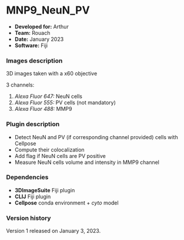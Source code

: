 # MNP9_NeuN_PV

* **Developed for:** Arthur
* **Team:** Rouach
* **Date:** January 2023
* **Software:** Fiji



### Images description

3D images taken with a x60 objective

3 channels:
  1. *Alexa Fluor 647:* NeuN cells
  2. *Alexa Fluor 555:* PV cells (not mandatory)
  3. *Alexa Fluor 488:* MMP9

### Plugin description

* Detect NeuN and PV (if corresponding channel provided) cells with Cellpose
* Compute their colocalization
* Add flag if NeuN cells are PV positive
* Measure NeuN cells volume and intensity in MMP9 channel

### Dependencies

* **3DImageSuite** Fiji plugin
* **CLIJ** Fiji plugin
* **Cellpose** conda environment + *cyto* model

### Version history

Version 1 released on January 3, 2023.


